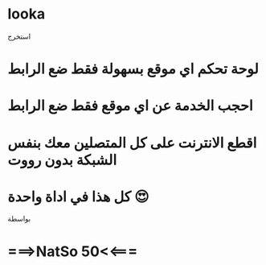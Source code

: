 # looka
استخرج 

# لوحة تحكم اي موقع بسهولة فقط ضع الرابط


# احجب الخدمة عن اي موقع فقط ضع الرابط



# اقطع الانترنت على كل المتصلين معك بنفس الشبكة بدون رووت 

# كل هذا في اداة واحدة 😍
 

بواسطة 

# ===>NatSo 50<<===
